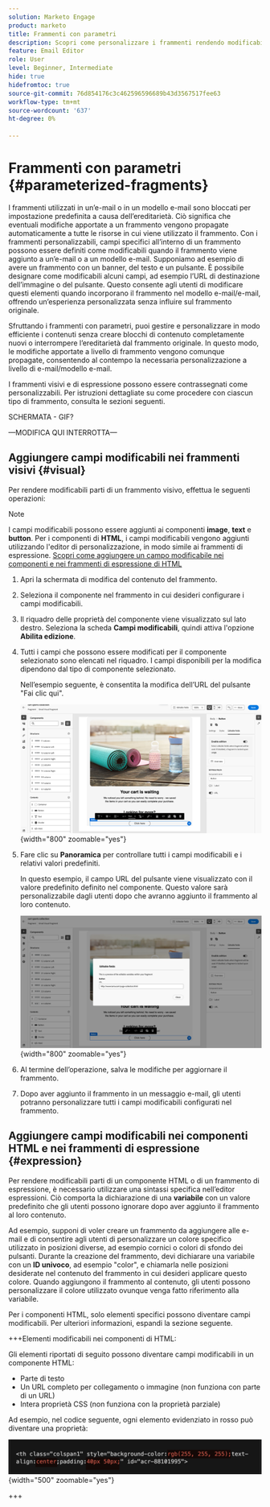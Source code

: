 ```yaml
---
solution: Marketo Engage
product: marketo
title: Frammenti con parametri
description: Scopri come personalizzare i frammenti rendendo modificabili alcuni dei loro campi.
feature: Email Editor
role: User
level: Beginner, Intermediate
hide: true
hidefromtoc: true
source-git-commit: 76d854176c3c462596596689b43d3567517fee63
workflow-type: tm+mt
source-wordcount: '637'
ht-degree: 0%

---
```


# Frammenti con parametri {#parameterized-fragments}

I frammenti utilizzati in un’e-mail o in un modello e-mail sono bloccati per impostazione predefinita a causa dell’ereditarietà. Ciò significa che eventuali modifiche apportate a un frammento vengono propagate automaticamente a tutte le risorse in cui viene utilizzato il frammento. Con i frammenti personalizzabili, campi specifici all’interno di un frammento possono essere definiti come modificabili quando il frammento viene aggiunto a un’e-mail o a un modello e-mail. Supponiamo ad esempio di avere un frammento con un banner, del testo e un pulsante. È possibile designare come modificabili alcuni campi, ad esempio l’URL di destinazione dell’immagine o del pulsante. Questo consente agli utenti di modificare questi elementi quando incorporano il frammento nel modello e-mail/e-mail, offrendo un’esperienza personalizzata senza influire sul frammento originale.

Sfruttando i frammenti con parametri, puoi gestire e personalizzare in modo efficiente i contenuti senza creare blocchi di contenuto completamente nuovi o interrompere l’ereditarietà dal frammento originale. In questo modo, le modifiche apportate a livello di frammento vengono comunque propagate, consentendo al contempo la necessaria personalizzazione a livello di e-mail/modello e-mail.

I frammenti visivi e di espressione possono essere contrassegnati come personalizzabili. Per istruzioni dettagliate su come procedere con ciascun tipo di frammento, consulta le sezioni seguenti.

SCHERMATA - GIF?

—MODIFICA QUI INTERROTTA—

## Aggiungere campi modificabili nei frammenti visivi {#visual}

Per rendere modificabili parti di un frammento visivo, effettua le seguenti operazioni:

>[!NOTE]
>
>I campi modificabili possono essere aggiunti ai componenti **image**, **text** e **button**. Per i componenti di **HTML**, i campi modificabili vengono aggiunti utilizzando l&#39;editor di personalizzazione, in modo simile ai frammenti di espressione. [Scopri come aggiungere un campo modificabile nei componenti e nei frammenti di espressione di HTML](#expression)

1. Apri la schermata di modifica del contenuto del frammento.

1. Seleziona il componente nel frammento in cui desideri configurare i campi modificabili.

1. Il riquadro delle proprietà del componente viene visualizzato sul lato destro. Seleziona la scheda **Campi modificabili**, quindi attiva l&#39;opzione **Abilita edizione**.

1. Tutti i campi che possono essere modificati per il componente selezionato sono elencati nel riquadro. I campi disponibili per la modifica dipendono dal tipo di componente selezionato.

   Nell’esempio seguente, è consentita la modifica dell’URL del pulsante &quot;Fai clic qui&quot;.

   ![](assets/fragment-param-enable.png){width="800" zoomable="yes"}

1. Fare clic su **Panoramica** per controllare tutti i campi modificabili e i relativi valori predefiniti.

   In questo esempio, il campo URL del pulsante viene visualizzato con il valore predefinito definito nel componente. Questo valore sarà personalizzabile dagli utenti dopo che avranno aggiunto il frammento al loro contenuto.

   ![](assets/fragment-param-preview.png){width="800" zoomable="yes"}

1. Al termine dell’operazione, salva le modifiche per aggiornare il frammento.

1. Dopo aver aggiunto il frammento in un messaggio e-mail, gli utenti potranno personalizzare tutti i campi modificabili configurati nel frammento.

## Aggiungere campi modificabili nei componenti HTML e nei frammenti di espressione {#expression}

Per rendere modificabili parti di un componente HTML o di un frammento di espressione, è necessario utilizzare una sintassi specifica nell’editor espressioni. Ciò comporta la dichiarazione di una **variabile** con un valore predefinito che gli utenti possono ignorare dopo aver aggiunto il frammento al loro contenuto.

Ad esempio, supponi di voler creare un frammento da aggiungere alle e-mail e di consentire agli utenti di personalizzare un colore specifico utilizzato in posizioni diverse, ad esempio cornici o colori di sfondo dei pulsanti. Durante la creazione del frammento, devi dichiarare una variabile con un **ID univoco**, ad esempio &quot;color&quot;, e chiamarla nelle posizioni desiderate nel contenuto del frammento in cui desideri applicare questo colore. Quando aggiungono il frammento al contenuto, gli utenti possono personalizzare il colore utilizzato ovunque venga fatto riferimento alla variabile.

Per i componenti HTML, solo elementi specifici possono diventare campi modificabili. Per ulteriori informazioni, espandi la sezione seguente.

+++Elementi modificabili nei componenti di HTML:

Gli elementi riportati di seguito possono diventare campi modificabili in un componente HTML:

* Parte di testo
* Un URL completo per collegamento o immagine (non funziona con parte di un URL)
* Intera proprietà CSS (non funziona con la proprietà parziale)

Ad esempio, nel codice seguente, ogni elemento evidenziato in rosso può diventare una proprietà:

![](assets/fragment-html.png){width="500" zoomable="yes"}

+++
